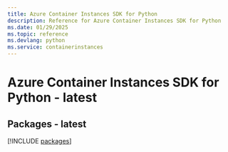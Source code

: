 ```yaml
---
title: Azure Container Instances SDK for Python
description: Reference for Azure Container Instances SDK for Python
ms.date: 01/29/2025
ms.topic: reference
ms.devlang: python
ms.service: containerinstances
---
```

# Azure Container Instances SDK for Python - latest
## Packages - latest
[!INCLUDE [packages](container-instances-index.md)]
